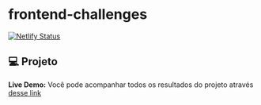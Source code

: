 # frontend-challenges


[![Netlify Status](https://api.netlify.com/api/v1/badges/9c901da3-093f-4559-8a36-18ca489beb3d/deploy-status)](https://app.netlify.com/sites/italods-frontend-challenges/deploys)


## 💻 Projeto

 **Live Demo:** Você pode acompanhar todos os resultados do projeto através [desse link](https://italods-frontend-challenges.netlify.app)
